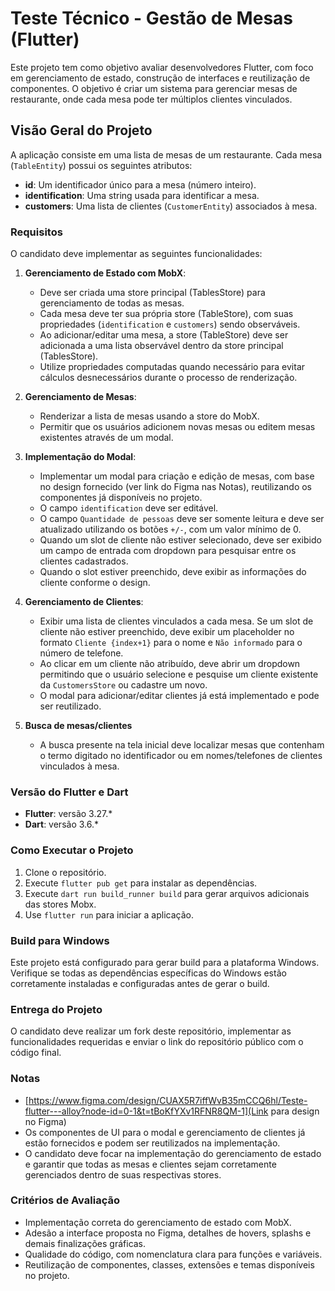 # Teste Técnico - Gestão de Mesas (Flutter)

Este projeto tem como objetivo avaliar desenvolvedores Flutter, com foco em gerenciamento de estado, construção de interfaces e reutilização de componentes. O objetivo é criar um sistema para gerenciar mesas de restaurante, onde cada mesa pode ter múltiplos clientes vinculados.

## Visão Geral do Projeto

A aplicação consiste em uma lista de mesas de um restaurante. Cada mesa (`TableEntity`) possui os seguintes atributos:

- **id**: Um identificador único para a mesa (número inteiro).
- **identification**: Uma string usada para identificar a mesa.
- **customers**: Uma lista de clientes (`CustomerEntity`) associados à mesa.

### Requisitos

O candidato deve implementar as seguintes funcionalidades:

1. **Gerenciamento de Estado com MobX**:
   - Deve ser criada uma store principal (TablesStore) para gerenciamento de todas as mesas.
   - Cada mesa deve ter sua própria store (TableStore), com suas propriedades (`identification` e `customers`) sendo observáveis.
   - Ao adicionar/editar uma mesa, a store (TableStore) deve ser adicionada a uma lista observável dentro da store principal (TablesStore).
   - Utilize propriedades computadas quando necessário para evitar cálculos desnecessários durante o processo de renderização.

2. **Gerenciamento de Mesas**:
   - Renderizar a lista de mesas usando a store do MobX.
   - Permitir que os usuários adicionem novas mesas ou editem mesas existentes através de um modal.

3. **Implementação do Modal**:
   - Implementar um modal para criação e edição de mesas, com base no design fornecido (ver link do Figma nas Notas), reutilizando os componentes já disponíveis no projeto.
   - O campo `identification` deve ser editável.
   - O campo `Quantidade de pessoas` deve ser somente leitura e deve ser atualizado utilizando os botões `+/-`, com um valor mínimo de 0.
   - Quando um slot de cliente não estiver selecionado, deve ser exibido um campo de entrada com dropdown para pesquisar entre os clientes cadastrados.
   - Quando o slot estiver preenchido, deve exibir as informações do cliente conforme o design.

4. **Gerenciamento de Clientes**:
   - Exibir uma lista de clientes vinculados a cada mesa. Se um slot de cliente não estiver preenchido, deve exibir um placeholder no formato `Cliente {index+1}` para o nome e `Não informado` para o número de telefone.
   - Ao clicar em um cliente não atribuído, deve abrir um dropdown permitindo que o usuário selecione e pesquise um cliente existente da `CustomersStore` ou cadastre um novo.
   - O modal para adicionar/editar clientes já está implementado e pode ser reutilizado.

5. **Busca de mesas/clientes**
   - A busca presente na tela inicial deve localizar mesas que contenham o termo digitado no identificador ou em nomes/telefones de clientes vinculados à mesa.

### Versão do Flutter e Dart

- **Flutter**: versão 3.27.*
- **Dart**: versão 3.6.*

### Como Executar o Projeto

1. Clone o repositório.
2. Execute `flutter pub get` para instalar as dependências.
3. Execute `dart run build_runner build` para gerar arquivos adicionais das stores Mobx.
4. Use `flutter run` para iniciar a aplicação.

### Build para Windows

Este projeto está configurado para gerar build para a plataforma Windows. Verifique se todas as dependências específicas do Windows estão corretamente instaladas e configuradas antes de gerar o build.

### Entrega do Projeto

O candidato deve realizar um fork deste repositório, implementar as funcionalidades requeridas e enviar o link do repositório público com o código final.

### Notas

- [https://www.figma.com/design/CUAX5R7iffWvB35mCCQ6hl/Teste-flutter---alloy?node-id=0-1&t=tBoKfYXv1RFNR8QM-1](Link para design no Figma)
- Os componentes de UI para o modal e gerenciamento de clientes já estão fornecidos e podem ser reutilizados na implementação.
- O candidato deve focar na implementação do gerenciamento de estado e garantir que todas as mesas e clientes sejam corretamente gerenciados dentro de suas respectivas stores.

### Critérios de Avaliação

- Implementação correta do gerenciamento de estado com MobX.
- Adesão a interface proposta no Figma, detalhes de hovers, splashs e demais finalizações gráficas.
- Qualidade do código, com nomenclatura clara para funções e variáveis.
- Reutilização de componentes, classes, extensões e temas disponíveis no projeto.
